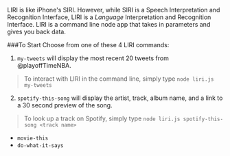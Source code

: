 LIRI is like iPhone's SIRI. However, while SIRI is a Speech Interpretation and Recognition Interface, LIRI is a _Language_ Interpretation and Recognition Interface. LIRI is a command line node app that takes in parameters and gives you back data.

###To Start
Choose from one of these 4 LIRI commands:

1) `my-tweets` will display the most recent 20 tweets from @playoffTimeNBA.
  > To interact with LIRI in the command line, simply type `node liri.js my-tweets` 
 
2) `spotify-this-song` will display the artist, track, album name, and a link to a 30 second preview of the song.
  > To look up a track on Spotify, simply type `node liri.js spotify-this-song <track name>`

 * `movie-this`
 * `do-what-it-says`
